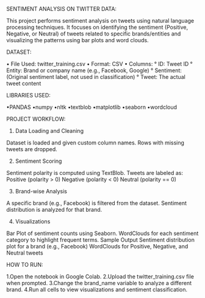 SENTIMENT ANALYSIS ON TWITTER DATA:

This project performs sentiment analysis on tweets using natural language processing techniques. It focuses on identifying the sentiment (Positive, Negative, or Neutral) of tweets related to specific brands/entities and visualizing the patterns using bar plots and word clouds.

DATASET:

• File Used: twitter_training.csv
• Format: CSV
• Columns:
° ID: Tweet ID
° Entity: Brand or company name (e.g., Facebook, Google)
° Sentiment: (Original sentiment label, not used in classification)
° Tweet: The actual tweet content

LIBRARIES USED:

•PANDAS
•numpy
•nltk
•textblob
•matplotlib
•seaborn
•wordcloud

PROJECT WORKFLOW:

1. Data Loading and Cleaning

Dataset is loaded and given custom column names.
Rows with missing tweets are dropped.

2. Sentiment Scoring

Sentiment polarity is computed using TextBlob.
Tweets are labeled as:
Positive (polarity > 0)
Negative (polarity < 0)
Neutral (polarity == 0)

3. Brand-wise Analysis

A specific brand (e.g., Facebook) is filtered from the dataset.
Sentiment distribution is analyzed for that brand.

4. Visualizations

Bar Plot of sentiment counts using Seaborn.
WordClouds for each sentiment category to highlight frequent terms.
Sample Output
Sentiment distribution plot for a brand (e.g., Facebook)
WordClouds for Positive, Negative, and Neutral tweets

HOW TO RUN:

1.Open the notebook in Google Colab.
2.Upload the twitter_training.csv file when prompted.
3.Change the brand_name variable to analyze a different brand.
4.Run all cells to view visualizations and sentiment classification.
